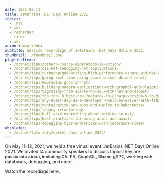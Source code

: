 ```yaml
---
date: 2021-05-11
title: JetBrains .NET Days Online 2021
topics:
  - .net
  - ide
  - resharper
  - rider
  - web
author: maartenba
subtitle: Session recordings of JetBrains .NET Days Online 2021.
thumbnail: ./thumbnail.png
playlistItems:
  - /dotnet/links/csharp-source-generators-in-action/
  - /dotnet/tips/csi-net-debugging-net-applications/
  - /dotnet/tips/turbocharged-writing-high-performance-csharp-and-net-code/
  - /dotnet/tips/going-real-time-using-azure-cosmos-db-and-react/
  - /dotnet/tips/embracing-grpc-in-net/
  - /dotnet/tips/building-modern-applications-with-graphql-and-blazor/
  - /dotnet/tips/migrating-from-sql-to-no-sql-with-net-and-dapper/
  - /dotnet/tips/the-top-10-best-new-features-in-csharp-version-6-to-9/
  - /dotnet/tips/why-every-day-as-a-developer-would-be-easier-with-fsharp/
  - /dotnet/tips/containerize-net-apps-and-deploy-to-kubernetes/
  - /dotnet/tips/legacy-refactoring/
  - /dotnet/tips/null-void-everything-about-nothing-in-net/
  - /dotnet/tips/best-practices-for-using-async-and-await/
  - /dotnet/tips/debugging-tips-and-tricks-with-jetbrains-rider/
obsoletes:
  - /dotnet/tutorials/dotnet-days-online-2021/
---
```


On May 11–12, 2021, we held a free virtual event: JetBrains .NET Days Online 2021.
We invited 14 community speakers to discuss topics they are passionate about,
including C#, F#, GraphQL, Blazor, gRPC, working with databases, debugging, and more.

Watch the recordings here.
